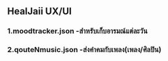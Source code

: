 ## HealJaii UX/UI

### 1.moodtracker.json -สำหรับเก็บอารมณ์แต่ละวัน
### 2.qouteNmusic.json -ส่งคำคมกับเพลง(เพลง/ศิลปิน)
